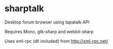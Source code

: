 # sharptalk
Desktop forum browser using tapatalk API

Requires Mono, gtk-sharp and webkit-sharp

Uses xml-rpc (dll included) from http://xml-rpc.net/
